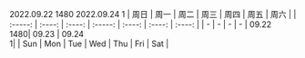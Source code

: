 
2022.09.22 1480
2022.09.24 1
| 周日 | 周一 | 周二 | 周三 | 周四 | 周五 | 周六 |
| :-----: | :----: | :----: | :-----: | :----: | :----: | :----: |
| - | - | - | - | 09.22 <br> 1480| 09.23 | 09.24 <br> 1|
| Sun | Mon | Tue  | Wed | Thu | Fri | Sat |
